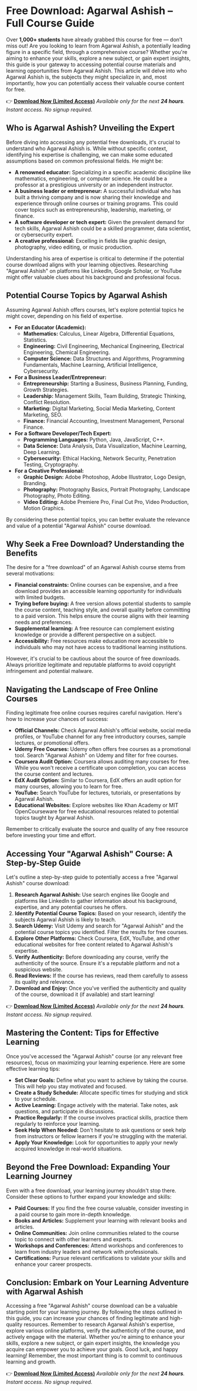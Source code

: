 # Free Download: Agarwal Ashish – Full Course Guide

Over **1,000+ students** have already grabbed this course for free — don’t miss out! Are you looking to learn from Agarwal Ashish, a potentially leading figure in a specific field, through a comprehensive course? Whether you're aiming to enhance your skills, explore a new subject, or gain expert insights, this guide is your gateway to accessing potential course materials and learning opportunities from Agarwal Ashish. This article will delve into who Agarwal Ashish is, the subjects they might specialize in, and, most importantly, how you can potentially access their valuable course content for free.

👉 **[Download Now (Limited Access)](https://udemywork.com/agarwal-ashish)**
_Available only for the next **24 hours**. Instant access. No signup required._

## Who is Agarwal Ashish? Unveiling the Expert

Before diving into accessing any potential free downloads, it's crucial to understand who Agarwal Ashish is. While without specific context, identifying his expertise is challenging, we can make some educated assumptions based on common professional fields. He might be:

*   **A renowned educator:** Specializing in a specific academic discipline like mathematics, engineering, or computer science. He could be a professor at a prestigious university or an independent instructor.
*   **A business leader or entrepreneur:** A successful individual who has built a thriving company and is now sharing their knowledge and experience through online courses or training programs. This could cover topics such as entrepreneurship, leadership, marketing, or finance.
*   **A software developer or tech expert:** Given the prevalent demand for tech skills, Agarwal Ashish could be a skilled programmer, data scientist, or cybersecurity expert.
*   **A creative professional:** Excelling in fields like graphic design, photography, video editing, or music production.

Understanding his area of expertise is critical to determine if the potential course download aligns with your learning objectives.  Researching "Agarwal Ashish" on platforms like LinkedIn, Google Scholar, or YouTube might offer valuable clues about his background and professional focus.

## Potential Course Topics by Agarwal Ashish

Assuming Agarwal Ashish offers courses, let's explore potential topics he might cover, depending on his field of expertise.

*   **For an Educator (Academic):**
    *   **Mathematics:** Calculus, Linear Algebra, Differential Equations, Statistics.
    *   **Engineering:** Civil Engineering, Mechanical Engineering, Electrical Engineering, Chemical Engineering.
    *   **Computer Science:** Data Structures and Algorithms, Programming Fundamentals, Machine Learning, Artificial Intelligence, Cybersecurity.
*   **For a Business Leader/Entrepreneur:**
    *   **Entrepreneurship:** Starting a Business, Business Planning, Funding, Growth Strategies.
    *   **Leadership:** Management Skills, Team Building, Strategic Thinking, Conflict Resolution.
    *   **Marketing:** Digital Marketing, Social Media Marketing, Content Marketing, SEO.
    *   **Finance:** Financial Accounting, Investment Management, Personal Finance.
*   **For a Software Developer/Tech Expert:**
    *   **Programming Languages:** Python, Java, JavaScript, C++.
    *   **Data Science:** Data Analysis, Data Visualization, Machine Learning, Deep Learning.
    *   **Cybersecurity:** Ethical Hacking, Network Security, Penetration Testing, Cryptography.
*   **For a Creative Professional:**
    *   **Graphic Design:** Adobe Photoshop, Adobe Illustrator, Logo Design, Branding.
    *   **Photography:** Photography Basics, Portrait Photography, Landscape Photography, Photo Editing.
    *   **Video Editing:** Adobe Premiere Pro, Final Cut Pro, Video Production, Motion Graphics.

By considering these potential topics, you can better evaluate the relevance and value of a potential "Agarwal Ashish" course download.

## Why Seek a Free Download? Understanding the Benefits

The desire for a "free download" of an Agarwal Ashish course stems from several motivations:

*   **Financial constraints:** Online courses can be expensive, and a free download provides an accessible learning opportunity for individuals with limited budgets.
*   **Trying before buying:** A free version allows potential students to sample the course content, teaching style, and overall quality before committing to a paid version. This helps ensure the course aligns with their learning needs and preferences.
*   **Supplemental learning:** A free resource can complement existing knowledge or provide a different perspective on a subject.
*   **Accessibility:** Free resources make education more accessible to individuals who may not have access to traditional learning institutions.

However, it's crucial to be cautious about the source of free downloads. Always prioritize legitimate and reputable platforms to avoid copyright infringement and potential malware.

## Navigating the Landscape of Free Online Courses

Finding legitimate free online courses requires careful navigation. Here's how to increase your chances of success:

*   **Official Channels:** Check Agarwal Ashish's official website, social media profiles, or YouTube channel for any free introductory courses, sample lectures, or promotional offers.
*   **Udemy Free Courses:** Udemy often offers free courses as a promotional tool. Search "Agarwal Ashish" on Udemy and filter for free courses.
*   **Coursera Audit Option:** Coursera allows auditing many courses for free. While you won't receive a certificate upon completion, you can access the course content and lectures.
*   **EdX Audit Option:** Similar to Coursera, EdX offers an audit option for many courses, allowing you to learn for free.
*   **YouTube:** Search YouTube for lectures, tutorials, or presentations by Agarwal Ashish.
*   **Educational Websites:** Explore websites like Khan Academy or MIT OpenCourseware for free educational resources related to potential topics taught by Agarwal Ashish.

Remember to critically evaluate the source and quality of any free resource before investing your time and effort.

## Accessing Your "Agarwal Ashish" Course: A Step-by-Step Guide

Let's outline a step-by-step guide to potentially access a free "Agarwal Ashish" course download:

1.  **Research Agarwal Ashish:** Use search engines like Google and platforms like LinkedIn to gather information about his background, expertise, and any potential courses he offers.
2.  **Identify Potential Course Topics:** Based on your research, identify the subjects Agarwal Ashish is likely to teach.
3.  **Search Udemy:** Visit Udemy and search for "Agarwal Ashish" and the potential course topics you identified. Filter the results for free courses.
4.  **Explore Other Platforms:** Check Coursera, EdX, YouTube, and other educational websites for free content related to Agarwal Ashish's expertise.
5.  **Verify Authenticity:** Before downloading any course, verify the authenticity of the source. Ensure it's a reputable platform and not a suspicious website.
6.  **Read Reviews:** If the course has reviews, read them carefully to assess its quality and relevance.
7.  **Download and Enjoy:** Once you've verified the authenticity and quality of the course, download it (if available) and start learning!

👉 **[Download Now (Limited Access)](https://udemywork.com/agarwal-ashish)**
_Available only for the next **24 hours**. Instant access. No signup required._

## Mastering the Content: Tips for Effective Learning

Once you've accessed the "Agarwal Ashish" course (or any relevant free resources), focus on maximizing your learning experience. Here are some effective learning tips:

*   **Set Clear Goals:** Define what you want to achieve by taking the course. This will help you stay motivated and focused.
*   **Create a Study Schedule:** Allocate specific times for studying and stick to your schedule.
*   **Active Learning:** Engage actively with the material. Take notes, ask questions, and participate in discussions.
*   **Practice Regularly:** If the course involves practical skills, practice them regularly to reinforce your learning.
*   **Seek Help When Needed:** Don't hesitate to ask questions or seek help from instructors or fellow learners if you're struggling with the material.
*   **Apply Your Knowledge:** Look for opportunities to apply your newly acquired knowledge in real-world situations.

## Beyond the Free Download: Expanding Your Learning Journey

Even with a free download, your learning journey shouldn't stop there. Consider these options to further expand your knowledge and skills:

*   **Paid Courses:** If you find the free course valuable, consider investing in a paid course to gain more in-depth knowledge.
*   **Books and Articles:** Supplement your learning with relevant books and articles.
*   **Online Communities:** Join online communities related to the course topic to connect with other learners and experts.
*   **Workshops and Conferences:** Attend workshops and conferences to learn from industry leaders and network with professionals.
*   **Certifications:** Pursue relevant certifications to validate your skills and enhance your career prospects.

## Conclusion: Embark on Your Learning Adventure with Agarwal Ashish

Accessing a free "Agarwal Ashish" course download can be a valuable starting point for your learning journey. By following the steps outlined in this guide, you can increase your chances of finding legitimate and high-quality resources. Remember to research Agarwal Ashish's expertise, explore various online platforms, verify the authenticity of the course, and actively engage with the material. Whether you're aiming to enhance your skills, explore a new subject, or gain expert insights, the knowledge you acquire can empower you to achieve your goals.  Good luck, and happy learning! Remember, the most important thing is to commit to continuous learning and growth.

👉 **[Download Now (Limited Access)](https://udemywork.com/agarwal-ashish)**
_Available only for the next **24 hours**. Instant access. No signup required._
